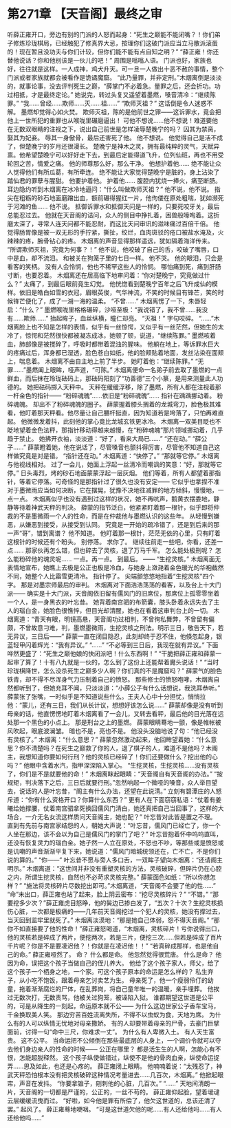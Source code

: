 # 第271章 【天音阁】最终之审
听薛正雍开口，旁边有别的门派的人怒而起身：“死生之巅能不能闭嘴？！你们弟子修炼珍珑棋局，已经触犯了修真界大忌，按理你们这破门派应当立马散派滚蛋的！现在暂且没功夫与你们计较，但你们能不能有点自知之明？”
“薛正雍！你还替他说话？你和他别该是一伙儿的吧！”
周围是嗡嗡人语。
门派也好，家族也好，往往就是这样。一人成神，鸡犬升天。可一旦一人做出十恶不赦的事情，整个门派或者家族就都会被看作是诡谲魔窟。
“此乃量罪，并非定刑。”木烟离倒是淡淡的，就事论事，没去评判死生之巅，“薛掌门不必着急。量罪之后，还会折功。功过相抵，才是最终定论。”
她说完，转过头复又遥望着墨燃，嗓音清冷：“继续陈罪。”
“我……曾经……欺师……灭……祖……”
“欺师灭祖？”
这话倒是令人迷惑不解。
墨燃却觉得心如火焚。
欺师灭祖，陈的是他前世之罪——这诉罪水，竟会把他上一世所犯的重罪也从喉咙里碾磨逼出！
可他不想说……他不想说！难道要他在无数双眼睛的注视之下，说出自己前世是怎样凌辱楚晚宁的吗？
囚其为禁脔，娶其为妃妾。
辱其一身傲骨，最后还害死了他。
他不想说。
他觉得自己是活不成了，但楚晚宁的岁月还很漫长。
楚晚宁是神木之灵，拥有最纯粹的灵气，天赋异禀。他希望楚晚宁可以好好走下去，到最后定能得道飞升，位列仙班，再也不用受轮回之苦，情爱之痛。
他的师尊那么好，那么干净。
他想护着他……
绝不能让众人觉得他们有所瓜葛，有所牵连。
绝不能让大家觉得楚晚宁是脏的，身上沾染了踏仙君的罪孽与腥甜。
他要护着他。
护着他……
腹腔内犹烧一捧火，痛至断肠。耳边隐约听到木烟离在冰冷地逼问：“什么叫做欺师灭祖？”
他不说，他不说。
指尖在粗粝的砂石地面磨蹭出血，额前碾得猩红一片，他佝偻在原处粗喘，犹如濒死于河滩的鱼……
他不说。
抵御诉罪水和抵御天问是一样的，只要死咬牙关，最后总能忍过去。
他就在天音阁的诘问，众人的侧目中挣扎着，困兽般嚎啕着。这折磨太深了，寻常人连天问都不能忍耐，而这比天问审讯的滋味痛过百倍千倍。
他觉得肠胃像是被一双无形的手拧紧，撕扯，绞烂，血肉斑驳的疮口被盐水淹及，火辣辣的疼，腕骨钻心的疼。
木烟离的声音显得那样遥远，犹如隔着海洋传来。
“所谓欺师灭祖，究竟为何事？！”
他不说，他咬破了自己的舌，咬破了嘴唇，口中是血，却不流泪。
和被关在狗笼子里的七日一样。
他不哭。
他的眼泪，只会是看客的笑柄。
没有人会怜悯，他也不稀罕这些人的怜悯。
哪怕痛到死，痛到肝肠寸断，也要忍着。
木烟离还在居高临下地审问着：“你对楚晚宁，究竟做过什么？”
太痛了，到最后眼前竟生幻觉。
他恍惚看到楚晚宁百年之后飞升成仙的模样。依旧是皓白如雪的衣冠，眉眼英俊，气华神流，不笑的时候目有锋芒，笑的时候锋芒便化了，成了一湖一海的温柔。
“不曾……”
木烟离愣了一下，朱唇轻启：“什么？”
墨燃喉咙里格格碾碎，沙哑至极：“我说错了，我不曾……我没有……欺师……”
抬起眸子，血丝纵横，瞳仁却亮。
“灭祖！”
字句咬碎。
“……”木烟离脸上也不知是怎样的表情，似乎有一丝惊愕，又似乎有一丝茫然，但她生的太冷了，惊愕和茫然很快都被凝冻成冰，她顿了顿，说道，“继续陈罪。”
墨燃咳着血，肺部像是被搅碎了，呼吸时都带着混浊的腥味。
他躺在地上，等诉罪水巨大的疼痛过后，浑身都已湿透，脸色苍白如纸，他的脸颊贴着地面，发丝沾染在面颊上，喘息着。
木烟离不由自主地上前了半步。
她盯着他：“继续陈罪。”
“无罪……”墨燃阖上眼眸，哑声道，“可陈。”
木烟离便命一名弟子前去取了墨燃的一点鲜血，而后抹在玲珑砝码上，那砝码阳刻了“功善德”三个小篆，是用来测量此人功德的。
她把砝码掷入天秤中。
天秤在缓缓浮移，除了墨燃，所有人都在注视着那一杆金色的指针——
“粉碎魂魄”……依旧是“粉碎魂魄”……
指针在踽踽挪动着。
粉碎魂魄。
却出不了粉碎魂魄的圈子。
薛蒙握着膝头搁着的龙城弯刀，脸色极其难看，他盯着那天秤看。他尽量让自己腰杆挺直，因为知道若是垮落了，只怕再难直起。
他微微发着抖，此刻他的掌心竟比龙城玄铁更冰冷。
木烟离一双美目眨也不眨地望着金色法秤，那指针移动得越来越慢，在“粉碎魂魄”那片领域挪动着，几乎趋于禁止。
她拂开衣袖，淡淡道：“好了，看来大局已……”
“还在动。”
“薛公子……”
薛蒙瞪着她，他在说话了，尽管嗓音也颤抖得厉害，尽管他不知道自己这样做究竟是对是错。
“指针还在动。”
木烟离道：“快停了。”
“那就等它停。”
木烟离与他视线相对。
过了一会儿，她面上浮起一丝清冷而嘲讽的笑意：“好，那就等它停。”
日头毒烈，烤的砂石地面蒙蒙浮起一层灰烟。
他们等着，所有人都望着那指针，等着它停落。可奇怪的是那指针过了很久也没有安定——
它似乎也拿捏不准对于墨微雨应当如何决断，它在摆晃，犹豫不决地往减罪的地方倾斜，慢慢地，一点一点。
木烟离似乎也没有遇到过这样的状况，她不再吭声，鹅黄衣摆委地，静静等待着神武天秤的判决。
薛蒙的指节泛白，他紧紧盯着那一根针，似乎即将仲裁的不是墨微雨一个人的性命，而是在仲裁他与墨燃认识的这些年。
从轻慢到嫌恶，从嫌恶到接受，从接受到认同。
究竟是一开始的疏冷错了，还是到后来的那一声“哥”，错到离谱？
他不知道。
他盯着那一根针，茫茫无依的心里，只有盯着这根针的时候还有个盼头。
别停落。
求你了。
继续往前走一些吧，你看，还差一点……
那家伙再怎么错，但也碎去了灵核，退了万马千军。
怎么能处极刑呢？
怎么能粉碎他的魂灵呢……
一点。再一点。
到最后。
——
“生挖灵核。”
木烟离面无表情地宣布，她瞧上去极是公正也极是冷血，与她身上潋滟着金色暖光的华袍截然不同，她整个人比霜雪更清冷。
指针停了。
尖端颤悠悠地指着“生挖灵核”四个字。
那是对墨宗师最后的审判。
木烟离对下面浩浩荡荡的看客，以及台上十大门派——
确实是十大门派，天音阁依旧留有儒风门的旧席位，那席位上孤零零坐着一个人，是一身黑衣的叶忘昔。
她背着南宫驷的布箭囊，膝头卧着永远失去了主人的瑙白金，她脸色很憔悴，但目光却清醒，她也在看着这审判台上的一切。
木烟离道：“青天有眼，明镜高悬，天音阁功过相判，不曾徇私舞弊，不曾留有偏颇，不曾故意刁难，判，墨燃墨微雨，生挖灵核之刑法。明示三日，敬告天下，若无异议，三日后——”
薛蒙一直在闭目隐忍，此刻却终于忍不住，他倏忽起身，银蓝轻甲闪着辉光：“我有异议。”
“……”
“不必等到三日后，我现在就有异议。”
下面哗然更盛了：“死生之巅他娘的快闭派吧！什么东西啊！”
“干脆把薛正雍和薛蒙一起审了算了！十有八九就是一伙的，怎么到了这份上还能帮着魔头说话！”
“当时珍珑棋降世，怎么没杀死生之巅多少人啊？你们真的不是魔窟吗？”
薛蒙气的脸色铁青，却不得不尽浑身气力压制着自己的愤怒。
那些修士的愤怒咆哮，木烟离自然都听到了，但她充耳不闻，只淡淡道：“小薛公子有什么话想说，我洗耳恭听。”
薛蒙张了张嘴，一时似乎是不知道说些什么。王夫人心中十分担忧，悄悄拉他：“蒙儿，还有三日，我们从长计议，想想好该怎么说……”
薛蒙却像是没有听到母亲的话，他直愣愣地盯着木烟离看了一会儿，又转去看秤，最后他的目光落在远处那一个黑色的小点上。
那是刑台之上的墨燃。
薛蒙眼睛蓦地一颤，像是帷帐被风吹起，眼底波澜皱。
暗也不是，亮也不是。
他没头没脑地说了句：“他已经没有灵核了。”
木烟离：“什么意思？”
薛蒙忽然激动起来，他回眸望着她：“什么意思？你不清楚吗？在死生之巅救了你的人，退了棋子的人，难道不是他吗？木阁主，我想知道你要如何行刑？他的灵核已经碎了！你们还要做什么？挖出他的心吗？”
他眼中含着水汽，指甲深深陷入掌心。
“生挖灵核，生挖灵核……没有灵核了，你们是不是就要他的命！”
木烟离眯起眼睛：“天音阁自有天音阁的办法。”
“按规矩，判决落下之后，三日后就要行刑。”忽然响起一个微哑的嗓音，众人举目望去，说话的人是叶忘昔，“阁主有什么办法，还望在此说清。”
立刻有碧潭庄的人怒斥道：“你有什么资格开口？你算什么东西？”
更有人在下面窃窃私语：“仗着有姜曦给她撑腰，仗着南宫驷拿死换回儒风门清白，她还真把自己当回事了，这样的大场合，一介无名女流这样质问天音阁主，她也配？”
叶忘昔对此皆是置之不理。
直到有先前与南宫家结怨的人，朝她大声说：“叶忘昔，儒风门已经亡了，你一个人坐在那边，该不会以为自己是儒风门的掌门了吧？”
叶忘昔抱着怀中呜呜直叫，还没有恢复灵力的瑙白金。她孑然一人立在原处，不怒也不吵，等那些或是愤怒或是讥嘲的声音渐渐平复下来，她说道：“儒风门暗城统领还在，亡不亡，不是你们说的算的。”
“你——”
叶忘昔不愿与旁人多口舌，一双眸子望向木烟离：“还请阁主明示。”
木烟离道：“这世间并非没有重塑灵核的方法，灵核破碎，但碎片仍在心腔之内，所谓生挖灵核，自然也不必苛求灵核完整。”
薛蒙面色如纸：“所以你想怎样？”
“施法将灵核碎片尽数挖出即可。”木烟离道，“天音阁不会要了他的性……”
“命”未出口，薛正雍也站了起来，脸上阴云密布：“挖尽灵核碎片？”
“不错。”
“那要挖多少次？”薛正雍虎目怒睁，他的鬓边已掺白发了，“五次？十次？生挖灵核损伤心脏，一次都是极痛的——几年前天音阁挖过一个犯人的灵核，她没有撑过去，当天回到监牢里就死了。”
木烟离淡漠地：“那是她自己体弱，怨不得天音阁。”
“那你不如直接要了他的性命！”薛正雍怒喝道，“木烟离，灵核碎片！亏你说得出口，他的灵核若是碎成了两片，便挖两次，若是三片，便挖三次……但若是碎成了百片千片呢？你是不是要凌迟他？！你就是在凌迟他！！”
“若真碎成那样，也是他自己的命。”
薛正雍哑然了。
命？
什么都是命。
他忽然觉得很荒唐。
什么是命？
他因为命，误把这个孩子当做自己的侄儿养大。
他给了这个孩子家人，师父，给了这个孩子一个栖身之地，一个家。可这个孩子原本的命运是怎么样的？
私生弃子，从小吃不饱饭，跟着母亲乞讨卖艺为生。
母亲死了，他一个瘦弱伶仃的幼童，拖着渐渐腐烂的尸体，在乱葬岗，将自己童年唯一的温暖，亲手埋葬。
他挨过无数次打，无数责骂，他被关过狗笼，被诬陷入狱。
谁都期望这世道是公平的，可是从降生的一刻起，命运原本就不公——
为什么这边世家公子香车宝马，千金换取美人笑。
那边穷苦百姓流离失所，不得不以虫蚁为食，天地为席。
为什么有的人可以纵情无忧地对母亲撒娇。
有的人却要带着母亲的尸骨，去豪门巨擘面前，讨得一句“命中三尺，你难求一丈”。
为什么有人卑微入土。
有人天生富贵。
这不公平。
当命运把不公倾倒在那些最底层的人身上，一个调价令就可以夺去他们身边亲人的性命的时候——
公正在哪里？
都是活生生的人啊，怎能心有不恨，怎能超脱释然。
这个孩子纵使做错过，纵使不是他的骨肉血亲，纵使命运捉弄……思及如此，也还是心疼的。
薛正雍闭上眼睛。
他喃喃着说：“太残忍了，神武天秤恐怕根本没有把灵核破碎这种情况考量进去……几百次，木烟离。”
他掀起眼帘，声音在发抖。
“你要拿锥子，剜刺他的心脏，几百次。”
“……”
天地间清朗一片，天音阁的一切都是严谨的，公正的，一丝不苟的。
薛正雍仰起脸，望着叆叇云层缓缓流曳而过。
“好啦，如今他是罪有所偿了，他欠这世道的，总该还清了罢。”
起风了。
薛正雍蓦地哽咽。
“可是这世道欠他的呢……有人还给他吗……有人还给他吗……”
